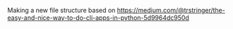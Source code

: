 Making a new file structure based on https://medium.com/@trstringer/the-easy-and-nice-way-to-do-cli-apps-in-python-5d9964dc950d